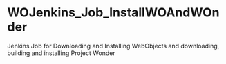 WOJenkins_Job_InstallWOAndWOnder
================================

Jenkins Job for Downloading and Installing WebObjects and downloading, building and installing Project Wonder

